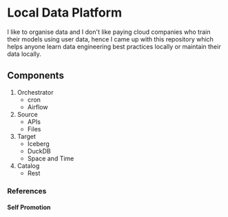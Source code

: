 # Local Data Platform 

I like to organise data and I don't like paying cloud companies who train their models using user data, hence I came up with this repository which helps anyone learn data engineering best practices locally or maintain their data locally.

## Components 

1. Orchestrator 
   - cron
   - Airflow
2. Source
   - APIs
   - Files
3. Target
   - Iceberg
   - DuckDB
   - Space and Time
4. Catalog
   - Rest

### References


#### Self Promotion